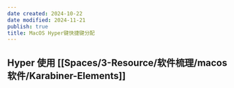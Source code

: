 ```yaml
---
date created: 2024-10-22
date modified: 2024-11-21
publish: true
title: MacOS Hyper键快捷键分配
---
```

## Hyper 使用 [[Spaces/3-Resource/软件梳理/macos软件/Karabiner-Elements]]